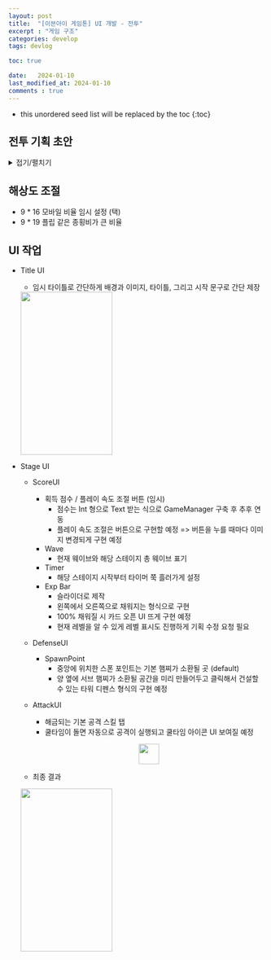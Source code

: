 ```yaml
---
layout: post
title:  "[이븐아이 게임톤] UI 개발 - 전투"
excerpt : "게임 구조"
categories: develop
tags: devlog

toc: true

date:   2024-01-10
last_modified_at: 2024-01-10
comments : true
---
```


* this unordered seed list will be replaced by the toc
{:toc}  

## 전투 기획 초안
  <details>
  <summary> 접기/펼치기 </summary>  
    
  <img src = "https://github.com/Jinlee0206/Jinlee0206.github.io/assets/105345909/ae6f4c1b-b2de-4e65-a4fb-89fe67223a1a" width = "420" height = "930">
 </details>

## 해상도 조절  
 - 9 * 16 모바일 비율 임시 설정 (택)
 - 9 * 19 플립 같은 종횡비가 큰 비율

## UI 작업
 - Title UI
   - 임시 타이틀로 간단하게 배경과 이미지, 타이틀, 그리고 시작 문구로 간단 제장  
   <img src = "https://github.com/Jinlee0206/Jinlee0206.github.io/assets/105345909/a1f63735-e03f-4134-b89e-c71f951d7c5e" width = "180" height = "320">


 - Stage UI
   - ScoreUI
     - 획득 점수 / 플레이 속도 조절 버튼 (임시)
       - 점수는 Int 형으로 Text 받는 식으로 GameManager 구축 후 추후 연동
       - 플레이 속도 조절은 버튼으로 구현할 예정 => 버튼을 누를 때마다 이미지 변경되게 구현 예정 
     - Wave  
       - 현재 웨이브와 해당 스테이지 총 웨이브 표기
     - Timer
       - 해당 스테이지 시작부터 타이머 쭉 흘러가게 설정
     - Exp Bar
       - 슬라이더로 제작
       - 왼쪽에서 오른쪽으로 채워지는 형식으로 구현
       - 100% 채워질 시 카드 오픈 UI 뜨게 구현 예정
       - 현재 레벨을 알 수 있게 레벨 표시도 진행하게 기획 수정 요청 필요
   - DefenseUI
     - SpawnPoint
       - 중앙에 위치한 스폰 포인트는 기본 햄찌가 소환될 곳 (default)
       - 양 옆에 서브 햄찌가 소환될 공간을 미리 만들어두고 클릭해서 건설할 수 있는 타워 디펜스 형식의 구현 예정  
       
   - AttackUI
     - 해금되는 기본 공격 스킬 탭
     - 쿨타임이 돌면 자동으로 공격이 실행되고 쿨타임 아이콘 UI 보여질 예정
     <p align="center"> <img src = "https://github.com/Jinlee0206/Jinlee0206.github.io/assets/105345909/87342756-c30a-4d58-b753-39cf4a6e4f3e" width = "40" height = "40">

   - 최종 결과   
    <img src = "https://github.com/Jinlee0206/Jinlee0206.github.io/assets/105345909/6caae26b-e6ab-4e0d-a905-7df65e6b70b9" width = "180" height = "320">





